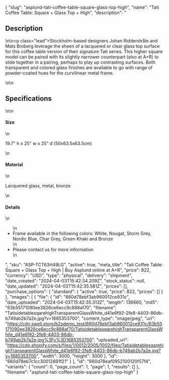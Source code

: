 {
  "slug": "asplund-tati-coffee-table-square-glass-top-high",
  "name": "Tati Coffee Table: Square + Glass Top + High",
  "description": "<h2>Description</h2>\n<!-- split -->\n<p class=\"lead\">Stockholm-based designers Johan Ridderstråle and Mats Broberg leverage the sheen of a lacquered or clear glass top surface for this coffee table version of their signature Tati series. This higher square model can be paired with its slightly narrower counterpart (also at A+R) to slide together in a pairing, perhaps to play up contrasting surfaces. Both transparent and colored glass finishes are available to go with range of powder-coated hues for the curvilinear metal frame.</p>\n<!-- split -->\n<h2>Specifications</h2>\n<!-- split -->\n<h4>Size</h4>\n<p>19.7\" h x 25\" w x 25\" d (50x63.5x63.5cm)</p>\n<h4>Material</h4>\n<p>Lacquered glass, metal, bronze</p>\n<h4>Details</h4>\n<ul>\n<li>Frame available in the following colors: White, Nougat, Storm Grey, Nordic Blue, Char Grey, Green Khaki and Bronze</li>\n<li>Please contact us for more information</li>\n</ul>",
  "sku": "ASP-TCT63H49LG",
  "active": true,
  "meta_title": "Tati Coffee Table: Square + Glass Top + High | Buy Asplund online at A+R",
  "price": 822,
  "currency": "USD",
  "type": "physical",
  "delivery": "shipment",
  "date_created": "2024-04-03T15:42:34.209Z",
  "stock_status": null,
  "date_updated": "2024-04-03T15:42:35.581Z",
  "prices": [],
  "purchase_options": {
    "standard": {
      "active": true,
      "price": 822,
      "prices": []
    }
  },
  "images": [
    {
      "file": {
        "id": "660d78ebf3ab960012ce931c",
        "date_uploaded": "2024-04-03T15:42:35.313Z",
        "length": 136660,
        "md5": "63b55171090ee3826ce6ecc9c888af70",
        "filename": "TatisidetablesqarehighTransparentGlassWhite_d41e6f92-2fe8-4403-86db-b749ab2b7a2e.jpg?v=1685353700",
        "content_type": "image/jpeg",
        "url": "https://cdn.swell.store/b2sdemo_test/660d78ebf3ab960012ce931c/63b55171090ee3826ce6ecc9c888af70/TatisidetablesqarehighTransparentGlassWhite_d41e6f92-2fe8-4403-86db-b749ab2b7a2e.jpg%3Fv%3D1685353700",
        "uploaded_url": "https://cdn.shopify.com/s/files/1/0012/2005/1002/files/TatisidetablesqarehighTransparentGlassWhite_d41e6f92-2fe8-4403-86db-b749ab2b7a2e.jpg?v=1685353700",
        "width": 3000,
        "height": 3000
      },
      "id": "660d78eb7c1cc30012891f21"
    }
  ],
  "id": "660d78eaf0952100120f57f4",
  "variants": {
    "count": 0,
    "page_count": 1,
    "page": 1,
    "results": []
  },
  "filename": "asplund-tati-coffee-table-square-glass-top-high"
}